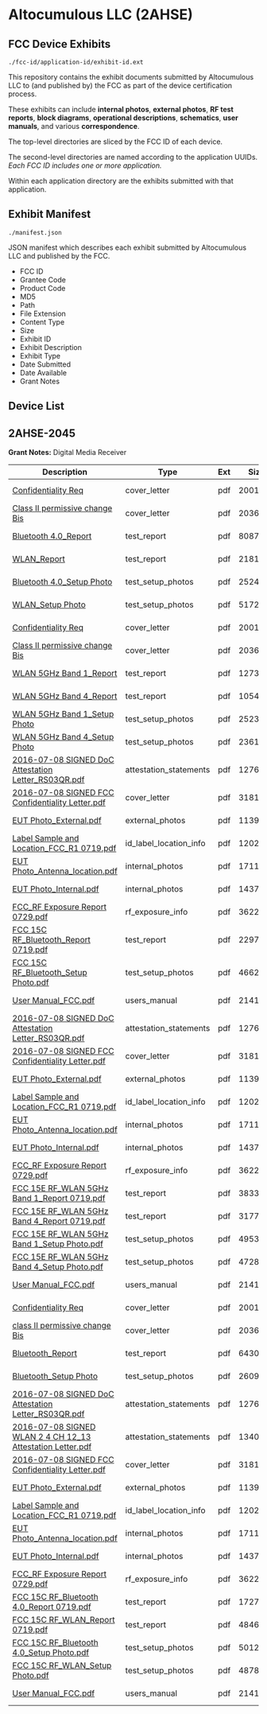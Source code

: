 # Altocumulous LLC (2AHSE)
## FCC Device Exhibits

```
./fcc-id/application-id/exhibit-id.ext
```

This repository contains the exhibit documents submitted by Altocumulous LLC to (and published by) the FCC as part of the device certification process.

These exhibits can include **internal photos**, **external photos**, **RF test reports**, **block diagrams**, **operational descriptions**, **schematics**, **user manuals**, and various **correspondence**.

The top-level directories are sliced by the FCC ID of each device.

The second-level directories are named according to the application UUIDs. *Each FCC ID includes one or more application.*

Within each application directory are the exhibits submitted with that application. 

## Exhibit Manifest

```
./manifest.json
```

JSON manifest which describes each exhibit submitted by Altocumulous LLC and published by the FCC.

- FCC ID
- Grantee Code
- Product Code
- MD5
- Path
- File Extension
- Content Type
- Size
- Exhibit ID
- Exhibit Description
- Exhibit Type
- Date Submitted
- Date Available
- Grant Notes

## Device List
## 2AHSE-2045
**Grant Notes:** Digital Media Receiver

| Description | Type | Ext | Size | Submitted | Available |
| ----------- | ---- | --- | ---- | --------- | --------- |
| [Confidentiality Req](2AHSE-2045/572ad080e4f757dd4a9dbe1493abd1ca/3218294.pdf) | cover_letter | pdf | 200122 | 2016-12-05 | 2016-12-05 |
| [Class II permissive change Bis](2AHSE-2045/572ad080e4f757dd4a9dbe1493abd1ca/3218295.pdf) | cover_letter | pdf | 203652 | 2016-12-05 | 2016-12-05 |
| [Bluetooth 4.0_Report](2AHSE-2045/572ad080e4f757dd4a9dbe1493abd1ca/3218299.pdf) | test_report | pdf | 808785 | 2016-12-05 | 2016-12-05 |
| [WLAN_Report](2AHSE-2045/572ad080e4f757dd4a9dbe1493abd1ca/3218300.pdf) | test_report | pdf | 2181434 | 2016-12-05 | 2016-12-05 |
| [Bluetooth 4.0_Setup Photo](2AHSE-2045/572ad080e4f757dd4a9dbe1493abd1ca/3218297.pdf) | test_setup_photos | pdf | 252449 | 2016-12-05 | 2016-12-05 |
| [WLAN_Setup Photo](2AHSE-2045/572ad080e4f757dd4a9dbe1493abd1ca/3218298.pdf) | test_setup_photos | pdf | 517217 | 2016-12-05 | 2016-12-05 |
| [Confidentiality Req](2AHSE-2045/bc470669c06bd3be0dc0fada7ecea776/3218294.pdf) | cover_letter | pdf | 200122 | 2016-12-05 | 2016-12-05 |
| [Class II permissive change Bis](2AHSE-2045/bc470669c06bd3be0dc0fada7ecea776/3218295.pdf) | cover_letter | pdf | 203652 | 2016-12-05 | 2016-12-05 |
| [WLAN 5GHz Band 1_Report](2AHSE-2045/bc470669c06bd3be0dc0fada7ecea776/3218306.pdf) | test_report | pdf | 1273696 | 2016-12-05 | 2016-12-05 |
| [WLAN 5GHz Band 4_Report](2AHSE-2045/bc470669c06bd3be0dc0fada7ecea776/3218307.pdf) | test_report | pdf | 1054606 | 2016-12-05 | 2016-12-05 |
| [WLAN 5GHz Band 1_Setup Photo](2AHSE-2045/bc470669c06bd3be0dc0fada7ecea776/3218304.pdf) | test_setup_photos | pdf | 252350 | 2016-12-05 | 2016-12-05 |
| [WLAN 5GHz Band 4_Setup Photo](2AHSE-2045/bc470669c06bd3be0dc0fada7ecea776/3218305.pdf) | test_setup_photos | pdf | 236159 | 2016-12-05 | 2016-12-05 |
| [2016-07-08 SIGNED DoC Attestation Letter_RS03QR.pdf](2AHSE-2045/9f2cfd9a01df2d900d77d7513bf2f39e/3131969.pdf) | attestation_statements | pdf | 127632 | 2016-09-13 | 2016-09-14 |
| [2016-07-08 SIGNED FCC Confidentiality Letter.pdf](2AHSE-2045/9f2cfd9a01df2d900d77d7513bf2f39e/3131970.pdf) | cover_letter | pdf | 318180 | 2016-09-13 | 2016-09-14 |
| [EUT Photo_External.pdf](2AHSE-2045/9f2cfd9a01df2d900d77d7513bf2f39e/3131983.pdf) | external_photos | pdf | 1139858 | 2016-09-13 | 2016-11-21 |
| [Label Sample and Location_FCC_R1 0719.pdf](2AHSE-2045/9f2cfd9a01df2d900d77d7513bf2f39e/3131975.pdf) | id_label_location_info | pdf | 120247 | 2016-09-13 | 2016-09-14 |
| [EUT Photo_Antenna_location.pdf](2AHSE-2045/9f2cfd9a01df2d900d77d7513bf2f39e/3131982.pdf) | internal_photos | pdf | 171118 | 2016-09-13 | 2016-11-21 |
| [EUT Photo_Internal.pdf](2AHSE-2045/9f2cfd9a01df2d900d77d7513bf2f39e/3131984.pdf) | internal_photos | pdf | 1437111 | 2016-09-13 | 2016-11-21 |
| [FCC_RF Exposure Report 0729.pdf](2AHSE-2045/9f2cfd9a01df2d900d77d7513bf2f39e/3131974.pdf) | rf_exposure_info | pdf | 362225 | 2016-09-13 | 2016-09-14 |
| [FCC 15C RF_Bluetooth_Report 0719.pdf](2AHSE-2045/9f2cfd9a01df2d900d77d7513bf2f39e/3132028.pdf) | test_report | pdf | 2297651 | 2016-09-13 | 2016-09-14 |
| [FCC 15C RF_Bluetooth_Setup Photo.pdf](2AHSE-2045/9f2cfd9a01df2d900d77d7513bf2f39e/3132040.pdf) | test_setup_photos | pdf | 466226 | 2016-09-13 | 2016-11-21 |
| [User Manual_FCC.pdf](2AHSE-2045/9f2cfd9a01df2d900d77d7513bf2f39e/3131987.pdf) | users_manual | pdf | 214151 | 2016-09-13 | 2016-11-21 |
| [2016-07-08 SIGNED DoC Attestation Letter_RS03QR.pdf](2AHSE-2045/c8588391ae308d6c059869173ed2602a/3131969.pdf) | attestation_statements | pdf | 127632 | 2016-09-13 | 2016-09-14 |
| [2016-07-08 SIGNED FCC Confidentiality Letter.pdf](2AHSE-2045/c8588391ae308d6c059869173ed2602a/3131970.pdf) | cover_letter | pdf | 318180 | 2016-09-13 | 2016-09-14 |
| [EUT Photo_External.pdf](2AHSE-2045/c8588391ae308d6c059869173ed2602a/3131983.pdf) | external_photos | pdf | 1139858 | 2016-09-13 | 2016-11-21 |
| [Label Sample and Location_FCC_R1 0719.pdf](2AHSE-2045/c8588391ae308d6c059869173ed2602a/3131975.pdf) | id_label_location_info | pdf | 120247 | 2016-09-13 | 2016-09-14 |
| [EUT Photo_Antenna_location.pdf](2AHSE-2045/c8588391ae308d6c059869173ed2602a/3131982.pdf) | internal_photos | pdf | 171118 | 2016-09-13 | 2016-11-21 |
| [EUT Photo_Internal.pdf](2AHSE-2045/c8588391ae308d6c059869173ed2602a/3131984.pdf) | internal_photos | pdf | 1437111 | 2016-09-13 | 2016-11-21 |
| [FCC_RF Exposure Report 0729.pdf](2AHSE-2045/c8588391ae308d6c059869173ed2602a/3131974.pdf) | rf_exposure_info | pdf | 362225 | 2016-09-13 | 2016-09-14 |
| [FCC 15E RF_WLAN 5GHz Band 1_Report 0719.pdf](2AHSE-2045/c8588391ae308d6c059869173ed2602a/3131990.pdf) | test_report | pdf | 3833517 | 2016-09-13 | 2016-09-14 |
| [FCC 15E RF_WLAN 5GHz Band 4_Report 0719.pdf](2AHSE-2045/c8588391ae308d6c059869173ed2602a/3131991.pdf) | test_report | pdf | 3177611 | 2016-09-13 | 2016-09-14 |
| [FCC 15E RF_WLAN 5GHz Band 1_Setup Photo.pdf](2AHSE-2045/c8588391ae308d6c059869173ed2602a/3132004.pdf) | test_setup_photos | pdf | 495395 | 2016-09-13 | 2016-11-21 |
| [FCC 15E RF_WLAN 5GHz Band 4_Setup Photo.pdf](2AHSE-2045/c8588391ae308d6c059869173ed2602a/3132005.pdf) | test_setup_photos | pdf | 472873 | 2016-09-13 | 2016-11-21 |
| [User Manual_FCC.pdf](2AHSE-2045/c8588391ae308d6c059869173ed2602a/3131987.pdf) | users_manual | pdf | 214151 | 2016-09-13 | 2016-11-21 |
| [Confidentiality Req](2AHSE-2045/284493dafead0edbc51f0c9cfcb0a94b/3218294.pdf) | cover_letter | pdf | 200122 | 2016-12-05 | 2016-12-05 |
| [class II permissive change Bis](2AHSE-2045/284493dafead0edbc51f0c9cfcb0a94b/3218295.pdf) | cover_letter | pdf | 203652 | 2016-12-05 | 2016-12-05 |
| [Bluetooth_Report](2AHSE-2045/284493dafead0edbc51f0c9cfcb0a94b/3218293.pdf) | test_report | pdf | 643097 | 2016-12-05 | 2016-12-05 |
| [Bluetooth_Setup Photo](2AHSE-2045/284493dafead0edbc51f0c9cfcb0a94b/3218292.pdf) | test_setup_photos | pdf | 260952 | 2016-12-05 | 2016-12-05 |
| [2016-07-08 SIGNED DoC Attestation Letter_RS03QR.pdf](2AHSE-2045/86631aa73fa7b49a60d861f9992ef028/3131969.pdf) | attestation_statements | pdf | 127632 | 2016-09-13 | 2016-09-14 |
| [2016-07-08 SIGNED WLAN 2 4 CH 12_13 Attestation Letter.pdf](2AHSE-2045/86631aa73fa7b49a60d861f9992ef028/3131971.pdf) | attestation_statements | pdf | 134099 | 2016-09-13 | 2016-09-14 |
| [2016-07-08 SIGNED FCC Confidentiality Letter.pdf](2AHSE-2045/86631aa73fa7b49a60d861f9992ef028/3131970.pdf) | cover_letter | pdf | 318180 | 2016-09-13 | 2016-09-14 |
| [EUT Photo_External.pdf](2AHSE-2045/86631aa73fa7b49a60d861f9992ef028/3131983.pdf) | external_photos | pdf | 1139858 | 2016-09-13 | 2016-11-21 |
| [Label Sample and Location_FCC_R1 0719.pdf](2AHSE-2045/86631aa73fa7b49a60d861f9992ef028/3131975.pdf) | id_label_location_info | pdf | 120247 | 2016-09-13 | 2016-09-14 |
| [EUT Photo_Antenna_location.pdf](2AHSE-2045/86631aa73fa7b49a60d861f9992ef028/3131982.pdf) | internal_photos | pdf | 171118 | 2016-09-13 | 2016-11-21 |
| [EUT Photo_Internal.pdf](2AHSE-2045/86631aa73fa7b49a60d861f9992ef028/3131984.pdf) | internal_photos | pdf | 1437111 | 2016-09-13 | 2016-11-21 |
| [FCC_RF Exposure Report 0729.pdf](2AHSE-2045/86631aa73fa7b49a60d861f9992ef028/3131974.pdf) | rf_exposure_info | pdf | 362225 | 2016-09-13 | 2016-09-14 |
| [FCC 15C RF_Bluetooth 4.0_Report 0719.pdf](2AHSE-2045/86631aa73fa7b49a60d861f9992ef028/3131972.pdf) | test_report | pdf | 1727672 | 2016-09-13 | 2016-09-14 |
| [FCC 15C RF_WLAN_Report 0719.pdf](2AHSE-2045/86631aa73fa7b49a60d861f9992ef028/3131973.pdf) | test_report | pdf | 4846889 | 2016-09-13 | 2016-09-14 |
| [FCC 15C RF_Bluetooth 4.0_Setup Photo.pdf](2AHSE-2045/86631aa73fa7b49a60d861f9992ef028/3131985.pdf) | test_setup_photos | pdf | 501233 | 2016-09-13 | 2016-11-21 |
| [FCC 15C RF_WLAN_Setup Photo.pdf](2AHSE-2045/86631aa73fa7b49a60d861f9992ef028/3131986.pdf) | test_setup_photos | pdf | 487827 | 2016-09-13 | 2016-11-21 |
| [User Manual_FCC.pdf](2AHSE-2045/86631aa73fa7b49a60d861f9992ef028/3131987.pdf) | users_manual | pdf | 214151 | 2016-09-13 | 2016-11-21 |
